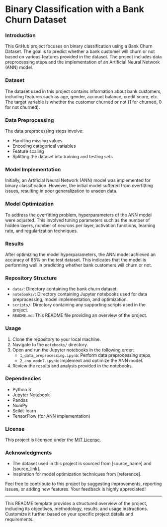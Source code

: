 # Binary Classification with a Bank Churn Dataset

### Introduction
This GitHub project focuses on binary classification using a Bank Churn Dataset. The goal is to predict whether a bank customer will churn or not based on various features provided in the dataset. The project includes data preprocessing steps and the implementation of an Artificial Neural Network (ANN) model.

### Dataset
The dataset used in this project contains information about bank customers, including features such as age, gender, account balance, credit score, etc. The target variable is whether the customer churned or not (1 for churned, 0 for not churned).

### Data Preprocessing
The data preprocessing steps involve:
- Handling missing values
- Encoding categorical variables
- Feature scaling
- Splitting the dataset into training and testing sets

### Model Implementation
Initially, an Artificial Neural Network (ANN) model was implemented for binary classification. However, the initial model suffered from overfitting issues, resulting in poor generalization to unseen data.

### Model Optimization
To address the overfitting problem, hyperparameters of the ANN model were adjusted. This involved tuning parameters such as the number of hidden layers, number of neurons per layer, activation functions, learning rate, and regularization techniques.

### Results
After optimizing the model hyperparameters, the ANN model achieved an accuracy of 85% on the test dataset. This indicates that the model is performing well in predicting whether bank customers will churn or not.

### Repository Structure
- `data/`: Directory containing the bank churn dataset.
- `notebooks/`: Directory containing Jupyter notebooks used for data preprocessing, model implementation, and optimization.
- `scripts/`: Directory containing any supporting scripts used in the project.
- `README.md`: This README file providing an overview of the project.

### Usage
1. Clone the repository to your local machine.
2. Navigate to the `notebooks/` directory.
3. Open and run the Jupyter notebooks in the following order:
   - `1_data_preprocessing.ipynb`: Perform data preprocessing steps.
   - `2_ann_model.ipynb`: Implement and optimize the ANN model.
4. Review the results and analysis provided in the notebooks.

### Dependencies
- Python 3
- Jupyter Notebook
- Pandas
- NumPy
- Scikit-learn
- TensorFlow (for ANN implementation)

### License
This project is licensed under the [MIT License](LICENSE).

### Acknowledgments
- The dataset used in this project is sourced from [source_name] and [source_link].
- Inspiration for model optimization techniques from [reference].


Feel free to contribute to this project by suggesting improvements, reporting issues, or adding new features. Your feedback is highly appreciated!

---

This README template provides a structured overview of the project, including its objectives, methodology, results, and usage instructions. Customize it further based on your specific project details and requirements.
